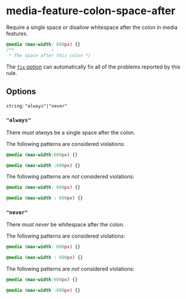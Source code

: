 # media-feature-colon-space-after

Require a single space or disallow whitespace after the colon in media features.

```css
@media (max-width: 600px) {}
/**              ↑
 * The space after this colon */
```

The [`fix` option](../../../docs/user-guide/options.md#fix----fix) can automatically fix all of the problems reported by this rule.

## Options

`string`: `"always"|"never"`

### `"always"`

There *must always* be a single space after the colon.

The following patterns are considered violations:

```css
@media (max-width:600px) {}
```

```css
@media (max-width :600px) {}
```

The following patterns are *not* considered violations:

```css
@media (max-width: 600px) {}
```

```css
@media (max-width : 600px) {}
```

### `"never"`

There *must never* be whitespace after the colon.

The following patterns are considered violations:

```css
@media (max-width: 600px) {}
```

```css
@media (max-width : 600px) {}
```

The following patterns are *not* considered violations:

```css
@media (max-width:600px) {}
```

```css
@media (max-width :600px) {}
```
